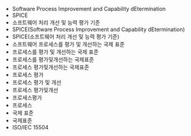 ﻿- Software Process Improvement and Capability dEtermination
- SPICE
- 소프트웨어 처리 개선 및 능력 평가 기준
- SPICE(Software Process Improvement and Capability dEtermination)
- SPICE(소프트웨어 처리 개선 및 능력 평가 기준)
- 소프트웨어 프로세스를 평가 및 개선하는 국제 표준
- 프로세스를 평가 및 개선하는 국제 표준
- 프로세스를 평가및개선하는 국제표준
- 프로세스 평가및개선하는 국제표준
- 프로세스 평가
- 프로세스 평가 및 개선
- 프로세스 평가및개선
- 프로세스평가
- 프로세스
- 국제 표준
- 국제표준
- ISO/IEC 15504